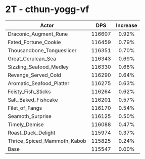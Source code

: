 # 2T - cthun-yogg-vf
| Actor | DPS | Increase |
|---|:---:|:---:|
|Draconic_Augment_Rune|116607|0.92%|
|Fated_Fortune_Cookie|116459|0.79%|
|Thousandbone_Tongueslicer|116351|0.70%|
|Great_Cerulean_Sea|116343|0.69%|
|Sizzling_Seafood_Medley|116330|0.68%|
|Revenge_Served_Cold|116290|0.64%|
|Aromatic_Seafood_Platter|116275|0.63%|
|Feisty_Fish_Sticks|116264|0.62%|
|Salt_Baked_Fishcake|116201|0.57%|
|Filet_of_Fangs|116170|0.54%|
|Seamoth_Surprise|116125|0.50%|
|Timely_Demise|116088|0.47%|
|Roast_Duck_Delight|115974|0.37%|
|Thrice_Spiced_Mammoth_Kabob|115825|0.24%|
|Base|115547|0.00%|
